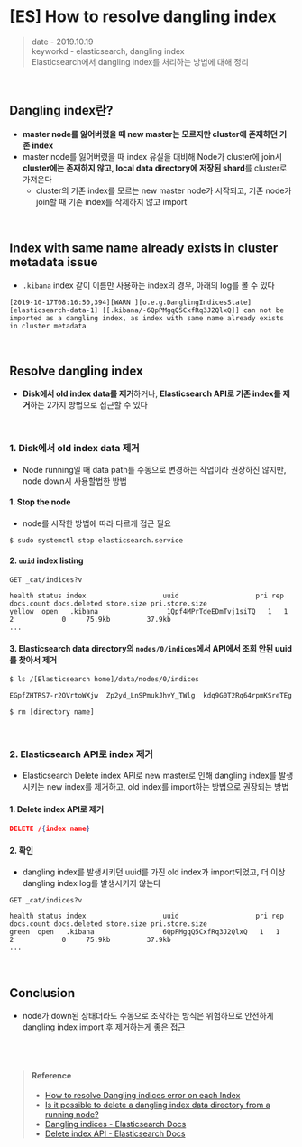 # [ES] How to resolve dangling index
> date - 2019.10.19  
> keyworkd - elasticsearch, dangling index  
> Elasticsearch에서 dangling index를 처리하는 방법에 대해 정리  

<br>

## Dangling index란?
* **master node를 잃어버렸을 때 new master는 모르지만 cluster에 존재하던 기존 index**
* master node를 잃어버렸을 때 index 유실을 대비해 Node가 cluster에 join시 **cluster에는 존재하지 않고, local data directory에 저장된 shard**를 cluster로 가져온다
  * cluster의 기존 index를 모르는 new master node가 시작되고, 기존 node가 join할 때 기존 index를 삭제하지 않고 import


<br>

## Index with same name already exists in cluster metadata issue
* `.kibana` index 같이 이름만 사용하는 index의 경우, 아래의 log를 볼 수 있다
```
[2019-10-17T08:16:50,394][WARN ][o.e.g.DanglingIndicesState] [elasticsearch-data-1] [[.kibana/-6QpPMgqQ5CxfRq3J2QlxQ]] can not be imported as a dangling index, as index with same name already exists in cluster metadata
```


<br>

## Resolve dangling index
* **Disk에서 old index data를 제거**하거나, **Elasticsearch API로 기존 index를 제거**하는 2가지 방법으로 접근할 수 있다

<br>

### 1. Disk에서 old index data 제거
* Node running일 때 data path를 수동으로 변경하는 작업이라 권장하진 않지만, node down시 사용할법한 방법

#### 1. Stop the node
* node를 시작한 방법에 따라 다르게 접근 필요
```sh
$ sudo systemctl stop elasticsearch.service
```

#### 2. `uuid` index listing
```
GET _cat/indices?v

health status index                   uuid                   pri rep docs.count docs.deleted store.size pri.store.size
yellow  open   .kibana                 1Qpf4MPrTdeEDmTvj1siTQ   1   1          2            0     75.9kb         37.9kb
...
```

#### 3. Elasticsearch data directory의 `nodes/0/indices`에서 API에서 조회 안된 uuid를 찾아서 제거
```sh
$ ls /[Elasticsearch home]/data/nodes/0/indices

EGpfZHTRS7-r2OVrtoWXjw  Zp2yd_LnSPmukJhvY_TWlg  kdq9G0T2Rq64rpmKSreTEg

$ rm [directory name]
```

<br>

### 2. Elasticsearch API로 index 제거
* Elasticsearch Delete index API로 new master로 인해 dangling index를 발생시키는 new index를 제거하고, old index를 import하는 방법으로 권장되는 방법


#### 1. Delete index API로 제거
```json
DELETE /{index name}

```

#### 2. 확인
* dangling index를 발생시키던 uuid를 가진 old index가 import되었고, 더 이상 dangling index log를 발생시키지 않는다
```
GET _cat/indices?v

health status index                   uuid                   pri rep docs.count docs.deleted store.size pri.store.size
green  open   .kibana                 6QpPMgqQ5CxfRq3J2QlxQ   1   1          2            0     75.9kb         37.9kb
...
```


<br>

## Conclusion
* node가 down된 상태더라도 수동으로 조작하는 방식은 위험하므로 안전하게 dangling index import 후 제거하는게 좋은 접근


<br><br>

> #### Reference
> * [How to resolve Dangling indices error on each Index](https://discuss.elastic.co/t/how-to-resolve-dangling-indices-error-on-each-index/130609/9)
> * [Is it possible to delete a dangling index data directory from a running node?](https://discuss.elastic.co/t/is-it-possible-to-delete-a-dangling-index-data-directory-from-a-running-node/203354)
> * [Dangling indices - Elasticsearch Docs](https://www.elastic.co/guide/en/elasticsearch/reference/master/modules-gateway-dangling-indices.html)
> * [Delete index API - Elasticsearch Docs](https://www.elastic.co/guide/en/elasticsearch/reference/master/indices-delete-index.html)
